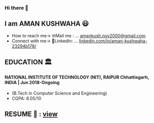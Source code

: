 ### Hi there 👋
## I am AMAN KUSHWAHA :smiley:  
- How to reach me-> ✉Mail me : ... <a href="amankush.nov2000@gmail.com" target ="_blank">amankush.nov2000@gmail.com  </a>
- Connect with me-> 💬LinkedIn: ... <a href="https://www.linkedin.com/in/aman-kushwaha-23294b178/" target ="_blank">linkedin.com/in/aman-kushwaha-23294b178/  </a>



## EDUCATION 🏛️
#### NATIONAL INSTITUTE OF TECHNOLOGY (NIT), RAIPUR      Chhattisgarh, INDIA | Jun 2018-Ongoing
- (B.Tech in Computer Science and Engineering)
- CGPA: 8.05/10


## RESUME 📄 : <a href="https://drive.google.com/file/d/1s_7L_wdA2c-_DzTv9dKp1A-8HNVbGlLL/view?usp=sharing" target="_balnk"> view</a>


<!--
**Amankushwaha1/Amankushwaha1** is a ✨ _special_ ✨ repository because its `README.md` (this file) appears on your GitHub profile.

Here are some ideas to get you started:

- 🔭 I’m currently working on ...
- 🌱 I’m currently learning ...
- 👯 I’m looking to collaborate on ...
- 🤔 I’m looking for help with ...
- 💬 Ask me about ...
- 📫 How to reach me: ...
- 😄 Pronouns: ...
- ⚡ Fun fact: ...
-->

